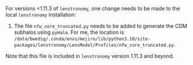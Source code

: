 For versions <1.11.3 of `lenstronomy`, one change needs to be made to the local `lenstronomy` installation:

1. The file `nfw_core_truncated.py` needs to be added to generate the CDM subhalos using `pyHalo`. For me, the location
   is `/data/bwedig/.conda/envs/mejiro/lib/python3.10/site-packages/lenstronomy/LensModel/Profiles/nfw_core_truncated.py`.

Note that this file is included in `lenstronomy` version 1.11.3 and beyond.
